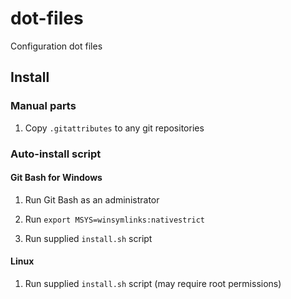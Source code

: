 # dot-files

Configuration dot files

## Install

### Manual parts

1. Copy `.gitattributes` to any git repositories

### Auto-install script

#### Git Bash for Windows

1. Run Git Bash as an administrator

2. Run `export MSYS=winsymlinks:nativestrict`

3. Run supplied `install.sh` script

#### Linux

1. Run supplied `install.sh` script (may require root permissions)
